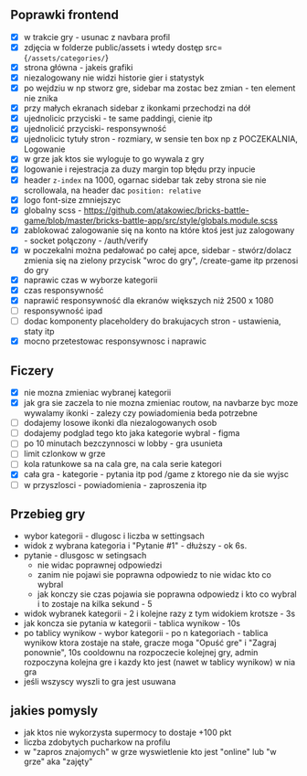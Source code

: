 ## Poprawki frontend

- [x] w trakcie gry - usunac z navbara profil
- [x] zdjęcia w folderze public/assets i wtedy dostęp src={`/assets/categories/`}
- [x] strona główna - jakeis grafiki
- [x] niezalogowany nie widzi historie gier i statystyk
- [x] po wejdziu w np stworz gre, sidebar ma zostac bez zmian - ten element nie znika
- [x] przy małych ekranach sidebar z ikonkami przechodzi na dół
- [x] ujednolicic przyciski - te same paddingi, cienie itp
- [x] ujednolicić przyciski- responsywność
- [x] ujednolicic tytuły stron - rozmiary, w sensie ten box np z POCZEKALNIA, Logowanie
- [x] w grze jak ktos sie wyloguje to go wywala z gry
- [x] logowanie i rejestracja za duzy margin top błędu przy inpucie
- [x] header `z-index` na 1000, ogarnac sidebar tak zeby strona sie nie scrollowala, na header dac `position: relative`
- [x] logo font-size zmniejszyc
- [x] globalny scss - https://github.com/atakowiec/bricks-battle-game/blob/master/bricks-battle-app/src/style/globals.module.scss
- [x] zablokować zalogowanie się na konto na które ktoś jest juz zalogowany - socket połączony - /auth/verify
- [x] w poczekalni można pedałować po całej apce, sidebar - stwórz/dolacz zmienia się na zielony przycisk "wroc do gry", /create-game itp przenosi do gry
- [x] naprawic czas w wyborze kategorii
- [x] czas responsywność
- [x] naprawić responsywność dla ekranów większych niż 2500 x 1080
- [ ] responsywność ipad
- [ ] dodac komponenty placeholdery do brakujacych stron - ustawienia, staty itp
- [x] mocno przetestowac responsywnosc i naprawic

## Ficzery

- [x] nie mozna zmieniac wybranej kategorii
- [x] jak gra sie zaczela to nie mozna zmieniac routow, na navbarze byc moze wywalamy ikonki - zalezy czy powiadomienia beda potrzebne
- [ ] dodajemy losowe ikonki dla niezalogowanych osob
- [ ] dodajemy podglad tego kto jaka kategorie wybral - figma
- [ ] po 10 minutach bezczynnosci w lobby - gra usunieta
- [ ] limit czlonkow w grze
- [ ] kola ratunkowe sa na cala gre, na cala serie kategori
- [x] cała gra - kategorie - pytania itp pod /game z ktorego nie da sie wyjsc
- [ ] w przyszlosci - powiadomienia - zaproszenia itp

## Przebieg gry

- wybor kategorii - dlugosc i liczba w settingsach
- widok z wybrana kategoria i "Pytanie #1" - dłuższy - ok 6s.
- pytanie - dlusgosc w setingsach
  - nie widac poprawnej odpowiedzi
  - zanim nie pojawi sie poprawna odpowiedz to nie widac kto co wybral
  - jak konczy sie czas pojawia sie poprawna odpowiedz i kto co wybral i to zostaje na kilka sekund - 5
- widok wybranek kategorii - 2 i kolejne razy z tym widokiem krotsze - 3s
- jak koncza sie pytania w kategorii - tablica wynikow - 10s
- po tablicy wynikow - wybor kategorii - po n kategoriach - tablica wynikow ktora zostaje na stałe, gracze moga "Opuść gre" i "Zagraj ponownie", 10s cooldownu na rozpoczecie kolejnej gry, admin rozpoczyna kolejna gre i kazdy kto jest (nawet w tablicy wynikow) w nia gra
- jeśli wszyscy wyszli to gra jest usuwana

## jakies pomysly

- jak ktos nie wykorzysta supermocy to dostaje +100 pkt
- liczba zdobytych pucharkow na profilu
- w "zapros znajomych" w grze wyswietlenie kto jest "online" lub "w grze" aka "zajęty"
